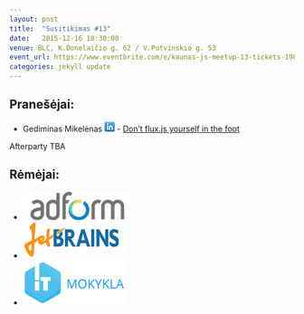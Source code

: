 ```yaml
---
layout: post
title:  "Susitikimas #13"
date:   2015-12-16 18:30:00
venue: BLC, K.Donelaičio g. 62 / V.Putvinskio g. 53
event_url: https://www.eventbrite.com/e/kaunas-js-meetup-13-tickets-19854043980
categories: jekyll update
---
```

## Pranešėjai:
  * Gediminas Mikelėnas [![LinkedIn](img/icon-linkedin.png)](https://lt.linkedin.com/in/gediminas-mikel%C4%97nas-70b8b343) - [Don’t flux.js yourself in the foot](https://docs.google.com/presentation/d/1oY5REn00OCcPXDsbHT10I20Pqpu20V9JxnX65aHwvvk/edit?usp=sharing)
 
  Afterparty TBA

## Rėmėjai:

  * [![Adform](img/adform-logo.png)](http://www.adform.com)
  * [![JetBrains](img/jetbrains-logo.png)](https://www.jetbrains.com/)
  * [![IT Mokykla](img/it-mokykla.png)](http://itmokykla.lt/)

